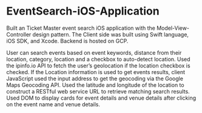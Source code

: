 # EventSearch-iOS-Application

Built an Ticket Master event search iOS application with the Model-View-Controller design pattern. The Client side was built using Swift language, iOS SDK, and Xcode. Backend is hosted on GCP.

User can search events based on event keywords, distance from their location, category, location and a checkbox to auto-detect location. Used the ipinfo.io API to fetch the user’s geolocation if the location checkbox is checked. If the Location information is used to get events results, client JavaScript used the input address to get the geocoding via the Google Maps Geocoding API. Used the latitude and longitude of the location to construct a RESTful web service URL to retrieve matching search results. Used DOM to display cards for event details and venue details after clicking on the event name and venue details.
